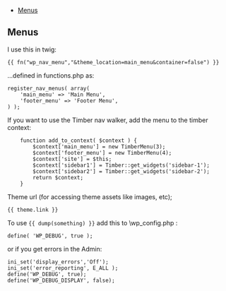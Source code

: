 - [Menus](#menus)

## Menus

I use this in twig:

`{{ fn("wp_nav_menu","&theme_location=main_menu&container=false") }}`

...defined in functions.php as:

```
register_nav_menus( array(
	'main_menu' => 'Main Menu',
	'footer_menu' => 'Footer Menu',
) );
```

If you want to use the Timber nav walker, add the menu to the timber context:
```
	function add_to_context( $context ) {
		$context['main_menu'] = new TimberMenu(3);
		$context['footer_menu'] = new TimberMenu(4);
		$context['site'] = $this;
		$context['sidebar1'] = Timber::get_widgets('sidebar-1');
		$context['sidebar2'] = Timber::get_widgets('sidebar-2');
		return $context;
	}
```


Theme url (for accessing theme assets like images, etc);

`{{ theme.link }}`

To use  `{{ dump(something) }}` add this to \wp_config.php :

`define( 'WP_DEBUG', true );`

or if you get errors in the Admin:
```
ini_set('display_errors','Off');
ini_set('error_reporting', E_ALL );
define('WP_DEBUG', true);
define('WP_DEBUG_DISPLAY', false);
```

